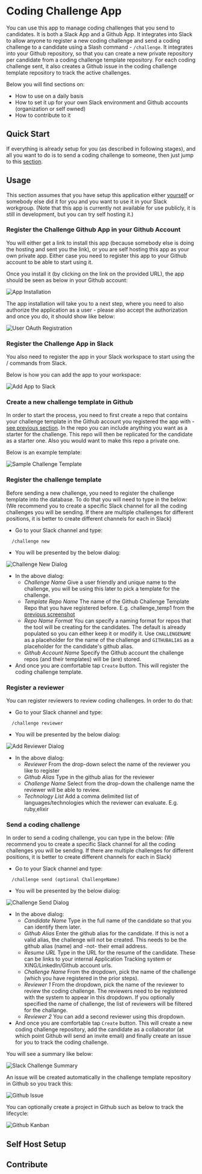 # Coding Challenge App

You can use this app to manage coding challenges that you send to candidates. It is both a Slack App and a Github App. It integrates into Slack to allow anyone to register a new coding challenge and send a coding challenge to a candidate using a Slash command - `/challenge`. It integrates into your Github repository, so that you can create a new private repository per candidate from a coding challenge template repository. For each coding challenge sent, it also creates a Github issue in the coding challenge template repository to track the active challenges.

Below you will find sections on:

* How to use on a daily basis 
* How to set it up for your own Slack environment and Github accounts (organization or self owned)
* How to contribute to it

## Quick Start
If everything is already setup for you (as described in following stages), and all you want to do is to send a coding challenge to someone, then just jump to this [section](#Send-a-coding-challenge).

## Usage
This section assumes that you have setup this application either [yourself](#Self-Host-Setup) or somebody else did it for you and you want to use it in your Slack workgroup. (Note that this app is currently not available for use publicly, it is still in development, but you can try self hosting it.)

### Register the Challenge Github App in your Github Account
You will either get a link to install this app (because somebody else is doing the hosting and sent you the link), or you are self hosting this app as your own private app. Either case you need to register this app to your Github account to be able to start using it.

Once you install it (by clicking on the link on the provided URL), the app should be seen as below in your Github account:

![App Installation](docs/github-add-app.png)

The app installation will take you to a next step, where you need to also authorize the application as a user - please also accept the authorization and once you do, it should show like below:

![User OAuth Registration](docs/github-user-oauth.png)

### Register the Challenge App in Slack
You also need to register the app in your Slack workspace to start using the / commands from Slack.

Below is how you can add the app to your workspace:

![Add App to Slack](docs/slack-add-app.png)

### Create a new challenge template in Github
In order to start the process, you need to first create a repo that contains your challenge template in the Github account you registered the app with - [see previous section](#Register-the-Challenge-Github-App-in-your-Github-Account). In the repo you can include anything you want as a starter for the challenge. This repo will then be replicated for the candidate as a starter one. Also you would want to make this repo a private one.

Below is an example template:

![Sample Challenge Template](docs/cc-sample-template.png)

### Register the challenge template
Before sending a new challenge, you need to register the challenge template into the database. To do that you will need to type in the below: (We recommend you to create a specific Slack channel for all the coding challenges you will be sending. If there are multiple challenges for different positions, it is better to create different channels for each in Slack)

* Go to your Slack channel and type:

```
  /challenge new
```

* You will be presented by the below dialog:

![Challenge New Dialog](docs/slack-new-challenge.png)

* In the above dialog:
  * *Challenge Name* Give a user friendly and unique name to the challenge, you will be using this later to pick a template for the challenge.
  * *Template Repo Name* The name of the Github Challenge Template Repo that you have registered before. E.g. challenge_temp1 from the [previous screenshot](Create-a-new-challenge-template-in-Github)
  * *Repo Name Format* You can specify a naming format for repos that the tool will be creating for the candidates. The default is already populated so you can either keep it or modify it. Use `CHALLENGENAME` as a placeholder for the name of the challenge and `GITHUBALIAS` as a placeholder for the candidate's github alias.
  * *Github Account Name* Specify the Github account the challenge repos (and their templates) will be (are) stored.  
* And once you are comfortable tap `Create` button. This will register the coding challenge template.

### Register a reviewer
You can register reviewers to review coding challenges. In order to do that:

* Go to your Slack channel and type:

```
  /challenge reviewer
```

* You will be presented by the below dialog:

![Add Reviewer Dialog](docs/slack-add-reviewer.png)

* In the above dialog:
  * *Reviewer* From the drop-down select the name of the reviewer you like to register
  * *Github Alias* Type in the github alias for the reviewer
  * *Challenge Name* Select from the drop-down the challenge name the reviewer will be able to review.
  * *Technology List* Add a comma delimited list of languages/technologies which the reviewer can evaluate. E.g. ruby,elixir 

### Send a coding challenge
In order to send a coding challenge, you can type in the below: (We recommend you to create a specific Slack channel for all the coding challenges you will be sending. If there are multiple challenges for different positions, it is better to create different channels for each in Slack)

* Go to your Slack channel and type:

```
  /challenge send (optional ChallengeName)
```

* You will be presented by the below dialog:

![Challenge Send Dialog](docs/slack-challenge-send-dialog.png)

* In the above dialog:
  * *Candidate Name* Type in the full name of the candidate so that you can identify them later.
  * *Github Alias* Enter the github alias for the candidate. If this is not a valid alias, the challenge will not be created. This needs to be the github alias (name) and -not- their email address.
  * *Resume URL* Type in the URL for the resume of the candidate. These can be links to your internal Application Tracking system or XING/LinkedIn/Github account urls. 
  * *Challenge Name* From the dropdown, pick the name of the challenge (which you have registered in the prior steps).
  * *Reviewer 1* From the dropdown, pick the name of the reviewer to review the coding challenge. The reviewers need to be registered with the system to appear in this dropdown. If you optionally specified the name of challenge, the list of reviewers will be filtered for the challange.
  * *Reviewer 2* You can add a second reviewer using this dropdown.
* And once you are comfortable tap `Create` button. This will create a new coding challenge repository, add the candidate as a collaborator (at which point Github will send an invite email) and finally create an issue for you to track the coding challenge.

You will see a summary like below:

![Slack Challenge Summary](docs/slack-challenge-sent.png)

An issue will be created automatically in the challenge template repository in Github so you track this:

![Github Issue](docs/github-issue.png)

You can optionally create a project in Github such as below to track the lifecycle:

![Github Kanban](docs/cc-kanban.png)

## Self Host Setup


## Contribute

